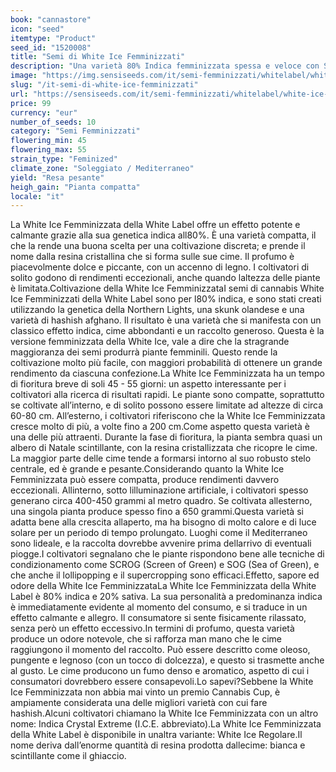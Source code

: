 ```yaml
---
book: "cannastore"
icon: "seed"
itemtype: "Product"
seed_id: "1520008"
title: "Semi di White Ice Femminizzati"
description: "Una varietà 80% Indica femminizzata spessa e veloce con Skunk, Hash Plant e Northern Lights. Acquistate ora i semi White Ice Femminizzati!"
image: "https://img.sensiseeds.com/it/semi-femminizzati/whitelabel/white-ice-femminilizzata-image.png"
slug: "/it-semi-di-white-ice-femminizzati"
url: "https://sensiseeds.com/it/semi-femminizzati/whitelabel/white-ice-femminilizzata?a_aid=cannastore"
price: 99
currency: "eur"
number_of_seeds: 10
category: "Semi Femminizzati"
flowering_min: 45
flowering_max: 55
strain_type: "Feminized"
climate_zone: "Soleggiato / Mediterraneo"
yield: "Resa pesante"
heigh_gain: "Pianta compatta"
locale: "it"
---
```

La White Ice Femminizzata della White Label offre un effetto potente e calmante grazie alla sua genetica indica all80%. È una varietà compatta, il che la rende una buona scelta per una coltivazione discreta; e prende il nome dalla resina cristallina che si forma sulle sue cime. Il profumo è piacevolmente dolce e piccante, con un accenno di legno. I coltivatori di solito godono di rendimenti eccezionali, anche quando laltezza delle piante è limitata.Coltivazione della White Ice FemminizzataI semi di cannabis White Ice Femminizzati della White Label sono per l80% indica, e sono stati creati utilizzando la genetica della Northern Lights, una skunk olandese e una varietà di hashish afghano. Il risultato è una varietà che si manifesta con un classico effetto indica, cime abbondanti e un raccolto generoso. Questa è la versione femminizzata della White Ice, vale a dire che la stragrande maggioranza dei semi produrrà piante femminili. Questo rende la coltivazione molto più facile, con maggiori probabilità di ottenere un grande rendimento da ciascuna confezione.La White Ice Femminizzata ha un tempo di fioritura breve di soli 45 - 55 giorni: un aspetto interessante per i coltivatori alla ricerca di risultati rapidi. Le piante sono compatte, soprattutto se coltivate all’interno, e di solito possono essere limitate ad altezze di circa 60-80 cm. All’esterno, i coltivatori riferiscono che la White Ice Femminizzata cresce molto di più, a volte fino a 200 cm.Come aspetto questa varietà è una delle più attraenti. Durante la fase di fioritura, la pianta sembra quasi un albero di Natale scintillante, con la resina cristallizzata che ricopre le cime. La maggior parte delle cime tende a formarsi intorno al suo robusto stelo centrale, ed è grande e pesante.Considerando quanto la White Ice Femminizzata può essere compatta, produce rendimenti davvero eccezionali. Allinterno, sotto lilluminazione artificiale, i coltivatori spesso generano circa 400-450 grammi al metro quadro. Se coltivata allesterno, una singola pianta produce spesso fino a 650 grammi.Questa varietà si adatta bene alla crescita allaperto, ma ha bisogno di molto calore e di luce solare per un periodo di tempo prolungato. Luoghi come il Mediterraneo sono lideale, e la raccolta dovrebbe avvenire prima dellarrivo di eventuali piogge.I coltivatori segnalano che le piante rispondono bene alle tecniche di condizionamento come SCROG (Screen of Green) e SOG (Sea of Green), e che anche il lollipopping e il supercropping sono efficaci.Effetto, sapore ed odore della White Ice FemminizzataLa White Ice Femminizzata della White Label è 80% indica e 20% sativa. La sua personalità a predominanza indica è immediatamente evidente al momento del consumo, e si traduce in un effetto calmante e allegro. Il consumatore si sente fisicamente rilassato, senza però un effetto eccessivo.In termini di profumo, questa varietà produce un odore notevole, che si rafforza man mano che le cime raggiungono il momento del raccolto. Può essere descritto come oleoso, pungente e legnoso (con un tocco di dolcezza), e questo si trasmette anche al gusto. Le cime producono un fumo denso e aromatico, aspetto di cui i consumatori dovrebbero essere consapevoli.Lo sapevi?Sebbene la White Ice Femminizzata non abbia mai vinto un premio Cannabis Cup, è ampiamente considerata una delle migliori varietà con cui fare hashish.Alcuni coltivatori chiamano la White Ice Femminizzata con un altro nome: Indica Crystal Extreme (I.C.E. abbreviato).La White Ice Femminizzata della White Label è disponibile in unaltra variante: White Ice Regolare.Il nome deriva dall’enorme quantità di resina prodotta dallecime: bianca e scintillante come il ghiaccio.

